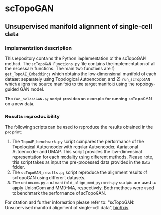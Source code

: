 # scTopoGAN
## Unsupervised manifold alignment of single-cell data

### Implementation description
This repository contains the Python implementation of the scTopoGAN method. The ```scTopoGAN_Functions.py``` file contains the implementation of all the necessary functions. The main two functions are 1) ```get_TopoAE_Embeddings``` which obtains the low-dimensional manifold of each dataset separately using Topological Autoencoder, and 2) ```run_scTopoGAN``` which aligns the source manifold to the target manifold using the topology-guided GAN model.

The ```Run_scTopoGAN.py``` script provides an example for running scTopoGAN on a new data.

### Results reproducibility
The following scripts can be used to reproduce the results obtained in the preprint:

1) The ```TopoAE_benchmark.py``` script compares the performance of the Topological Autoencoder with regular Autoencoder, Aariational Autoencoder and UMAP. This script provides the low-dimensinal representation for each modality using different methods. Please note, this script takes as input the pre-processed data provided in the ```Data``` folder. 
2) The ```scTopoGAN_results.py``` script reproduce the alignment results of scTopoGAN using different datasets. 
3) The ```UnionCom.py``` and ```manifold_align_mmd_pytorch.py``` scripts are used to apply UnionCom and MMD-MA, respectively. Both methods were used to benchmark the performance of scTopoGAN.

For citation and further information please refer to: "scTopoGAN: Unsupervised manifold alignment of single-cell data", [bioRxiv](https://www.biorxiv.org/content/10.1101/2022.04.27.489829v2)
